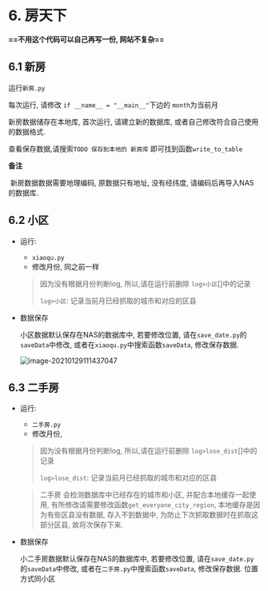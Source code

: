 # 6. 房天下

**==不用这个代码可以自己再写一份, 网站不复杂==**

## 6.1 新房

运行`新房.py`

每次运行, 请修改 `if __name__ = "__main__"`下边的 `month`为当前月

新房数据储存在本地库, 首次运行, 请建立新的数据库, 或者自己修改符合自己使用的数据格式.

查看保存数据,请搜索`TODO 保存到本地的 新房库` 即可找到函数`write_to_table`

**备注**

​	新房数据数据需要地理编码, 原数据只有地址, 没有经纬度, 请编码后再导入NAS的数据库.



## 6.2 小区

- 运行:

  - `xiaoqu.py`
  - 修改月份, 同之前一样

  > 
  >
  > 因为没有根据月份判断log, 所以,请在运行前删除 `log>小区`[]中的记录
  >
  > `log>小区`:  记录当前月已经抓取的城市和对应的区县

- 数据保存

  小区数据默认保存在NAS的数据库中, 若要修改位置, 请在`save_date.py`的`saveData`中修改, 或者在`xiaoqu.py`中搜索函数`saveData`, 修改保存数据.

  ![image-20210129111437047](C:%5CUsers%5C12602%5CDesktop%5CGit%5Cpachong%5C%E6%88%BF%E5%A4%A9%E4%B8%8B%E5%B0%8F%E5%8C%BA_%E4%BA%8C%E6%89%8B%E6%88%BF%5CREADME%5Cimage-20210129111437047.png)



## 6.3 二手房

- 运行:

  - `二手房.py`
  - 修改月份, 

  > 因为没有根据月份判断log, 所以,请在运行前删除 `log>lose_dist`[]中的记录
  >
  > `log>lose_dist`:  记录当前月已经抓取的城市和对应的区县

  > 二手房 会检测数据库中已经存在的城市和小区, 并配合本地缓存一起使用, 有所修改请需要修改函数`get_everyone_city_region`,
  > 本地缓存是因为有些区县没有数据, 存入不到数据中, 为防止下次抓取数据时在抓取这部分区县, 故将次保存下来.

- 数据保存

  小二手房数据默认保存在NAS的数据库中, 若要修改位置, 请在`save_date.py`的`saveData`中修改, 或者在`二手房.py`中搜索函数`saveData`, 修改保存数据. 位置方式同小区

